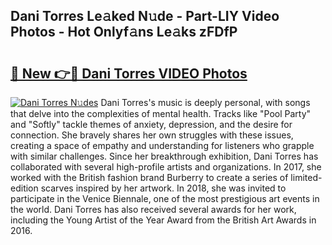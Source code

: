 ## Dani Torres Le𝚊ked N𝚞de - Part-LIY Video Photos - Hot Onlyf𝚊ns Le𝚊ks zFDfP

# <h2><a href="http://ab75335.deff.icu/?id=Dani+Torres">🔗 New 👉🔴 Dani Torres VIDEO Photos</a></h2>

[![Dani Torres N𝚞des](https://i.imgur.com/rIISA9y.gif)](http://ab75335.deff.icu/?id=Dani+Torres)
Dani Torres's music is deeply personal, with songs that delve into the complexities of mental health. Tracks like "Pool Party" and "Softly" tackle themes of anxiety, depression, and the desire for connection. She bravely shares her own struggles with these issues, creating a space of empathy and understanding for listeners who grapple with similar challenges. Since her breakthrough exhibition, Dani Torres has collaborated with several high-profile artists and organizations. In 2017, she worked with the British fashion brand Burberry to create a series of limited-edition scarves inspired by her artwork. In 2018, she was invited to participate in the Venice Biennale, one of the most prestigious art events in the world. Dani Torres has also received several awards for her work, including the Young Artist of the Year Award from the British Art Awards in 2016.
